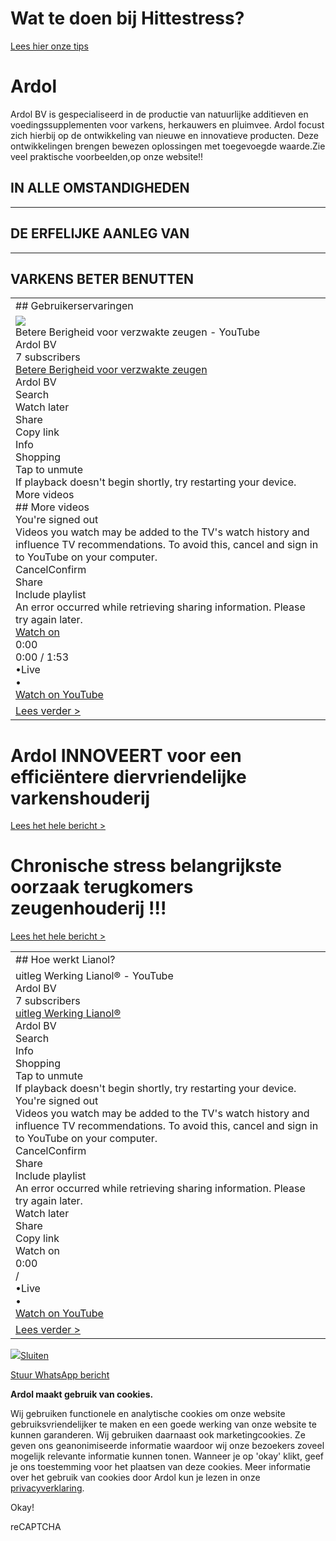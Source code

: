 # Wat te doen bij Hittestress?

[Lees hier onze tips](https://www.ardol.nl/download/1466/Downloads/Ardol_E-nieuwsbrief_Basdiar_Juni2023_V2.pdf)

# Ardol

Ardol BV is gespecialiseerd in de productie van natuurlijke additieven en voedingssupplementen voor varkens, herkauwers en pluimvee. Ardol focust zich hierbij op de ontwikkeling van nieuwe en innovatieve producten. Deze ontwikkelingen brengen bewezen oplossingen met toegevoegde waarde.Zie veel praktische voorbeelden,op onze website!!

## IN ALLE OMSTANDIGHEDEN

* * *

## DE ERFELIJKE AANLEG VAN

* * *

## VARKENS BETER BENUTTEN

|     |
| --- |
| ## Gebruikerservaringen |
| ![](https://www.youtube.com/embed/OV4fB1_onkk)<br>Betere Berigheid voor verzwakte zeugen - YouTube<br>Ardol BV<br>7 subscribers<br>[Betere Berigheid voor verzwakte zeugen](https://www.youtube.com/watch?v=OV4fB1_onkk)<br>Ardol BV<br>Search<br>Watch later<br>Share<br>Copy link<br>Info<br>Shopping<br>Tap to unmute<br>If playback doesn't begin shortly, try restarting your device.<br>More videos<br>## More videos<br>You're signed out<br>Videos you watch may be added to the TV's watch history and influence TV recommendations. To avoid this, cancel and sign in to YouTube on your computer.<br>CancelConfirm<br>Share<br>Include playlist<br>An error occurred while retrieving sharing information. Please try again later.<br>[Watch on](https://www.youtube.com/watch?v=OV4fB1_onkk) <br>0:00<br>0:00 / 1:53<br>•Live<br>•<br>[Watch on YouTube](https://www.youtube.com/watch?v=OV4fB1_onkk "Watch on YouTube") |
| [Lees verder >](https://www.ardol.nl/nl/gebruikerservaringen-en-reviews/) |

# **Ardol INNOVEERT voor een efficiëntere diervriendelijke varkenshouderij**

[Lees het hele bericht >](https://www.ardol.nl/nl/nieuws/ardol-innoveert-voor-een-efficientere-diervriendelijke-varkenshouderij/300)

# Chronische stress belangrijkste oorzaak terugkomers zeugenhouderij !!!

[Lees het hele bericht >](https://www.ardol.nl/nl/chronische-stress-belangrijkste-oorzaak-terugkomers-zeugenhouderij)

|     |
| --- |
| ## Hoe werkt Lianol? |
| uitleg Werking Lianol® - YouTube<br>Ardol BV<br>7 subscribers<br>[uitleg Werking Lianol®](https://www.youtube.com/watch?v=AC-b1Ft9ab4)<br>Ardol BV<br>Search<br>Info<br>Shopping<br>Tap to unmute<br>If playback doesn't begin shortly, try restarting your device.<br>You're signed out<br>Videos you watch may be added to the TV's watch history and influence TV recommendations. To avoid this, cancel and sign in to YouTube on your computer.<br>CancelConfirm<br>Share<br>Include playlist<br>An error occurred while retrieving sharing information. Please try again later.<br>Watch later<br>Share<br>Copy link<br>Watch on<br>0:00<br>/ <br>•Live<br>•<br>[Watch on YouTube](https://www.youtube.com/watch?v=AC-b1Ft9ab4 "Watch on YouTube") |
| [Lees verder >](https://www.ardol.nl/nl/onze-producten/lianol-verduidelijkt-in-2-minuten) |

[![](https://www.ardol.nl/applications/lite/ardol/assets/img/popup/DualSnack-schotel-NL.jpg)](https://www.ardol.nl/nl/nieuws/nieuws-dualsnack-schotel/301?function=close)[Sluiten](https://www.ardol.nl/nl/# "Sluiten")

[Stuur WhatsApp bericht](https://wa.me/31464861505 "Send WhatsApp message")

**Ardol maakt gebruik van cookies.**

Wij gebruiken functionele en analytische cookies om onze website gebruiksvriendelijker te maken en een goede werking van onze website te kunnen garanderen. Wij gebruiken daarnaast ook marketingcookies. Ze geven ons geanonimiseerde informatie waardoor wij onze bezoekers zoveel mogelijk relevante informatie kunnen tonen. Wanneer je op 'okay' klikt, geef je ons toestemming voor het plaatsen van deze cookies. Meer informatie over het gebruik van cookies door Ardol kun je lezen in onze [privacyverklaring](https://www.ardol.nl/index.php?pid=38&lang=1).

Okay!

reCAPTCHA
